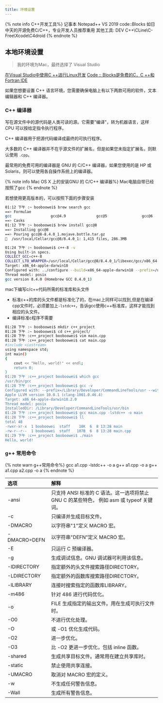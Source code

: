 ```yaml
---
title: 环境设置
---
```



{% note info C++开发工具%}
记事本 Notepad++
VS 2019
code::Blocks 如日中天的开源免费C/C++，专业开发人员推荐重用
其他工具: DEV C++\CLine\C-Free\Xcode\C4droid
{% endnote %}


## 本地环境设置

> 我的环境为Mac，最终选择了 Visual Studio

[在Visual Studio中使用C ++进行Linux开发](https://devblogs.microsoft.com/cppblog/linux-development-with-c-in-visual-studio/)
[Code :: Blocks是免费的C，C ++和Fortran IDE](http://www.codeblocks.org/)

如果您想要设置 C++ 语言环境，您需要确保电脑上有以下两款可用的软件，文本编辑器和 C++ 编译器。

### C++ 编译器

写在源文件中的源代码是人类可读的源。它需要"编译"，转为机器语言，这样 CPU 可以按给定指令执行程序。

C++ 编译器用于把源代码编译成最终的可执行程序。

大多数的 C++ 编译器并不在乎源文件的扩展名，但是如果您未指定扩展名，则默认使用 `.cpp`。

最常用的免费可用的编译器是 GNU 的 C/C++ 编译器，如果您使用的是 HP 或 Solaris，则可以使用各自操作系统上的编译器。



{% note info Mac OS X 上的安装GNU 的 C/C++ 编译器%}
Mac电脑自带已经按照了gcc
{% endnote %}

若想使用更高版本的，可以按照下面的步骤安装

```bash
01:12 下午 :~ booboowei$ brew search gcc
==> Formulae
gcc                  gcc@4.9              gcc@5                gcc@6                gcc@7                gcc@8                x86_64-elf-gcc
==> Casks
01:12 下午 :~ booboowei$ brew install gcc@8
==> Installing gcc@8
==> Pouring gcc@8-8.4.0_1.mojave.bottle.tar.gz
🍺  /usr/local/Cellar/gcc@8/8.4.0_1: 1,415 files, 286.3MB

01:24 下午 :~ booboowei$ c++-8 -v
Using built-in specs.
COLLECT_GCC=c++-8
COLLECT_LTO_WRAPPER=/usr/local/Cellar/gcc@8/8.4.0_1/libexec/gcc/x86_64-apple-darwin18/8.4.0/lto-wrapper
Target: x86_64-apple-darwin18
Configured with: ../configure --build=x86_64-apple-darwin18 --prefix=/usr/local/Cellar/gcc@8/8.4.0_1 --libdir=/usr/local/Cellar/gcc@8/8.4.0_1/lib/gcc/8 --disable-nls --enable-checking=release --enable-languages=c,c++,objc,obj-c++,fortran --program-suffix=-8 --with-gmp=/usr/local/opt/gmp --with-mpfr=/usr/local/opt/mpfr --with-mpc=/usr/local/opt/libmpc --with-isl=/usr/local/opt/isl --with-system-zlib --with-pkgversion='Homebrew GCC 8.4.0_1' --with-bugurl=https://github.com/Homebrew/homebrew-core/issues --disable-multilib --with-native-system-header-dir=/usr/include --with-sysroot=/Library/Developer/CommandLineTools/SDKs/MacOSX10.14.sdk SED=/usr/bin/sed
Thread model: posix
gcc version 8.4.0 (Homebrew GCC 8.4.0_1)
```
mac下编写c/c++代码所需的标准库和头文件
* 标准c++的库的头文件都是标准化了的，在mac上同样可以找到,但是在编译cpp文件时，必须要加上`-lstdc++`，告诉gcc使用c++标准库，这样才能找到相应的头文件。
* 编译标准c程序不需要


```bash
01:28 下午 :~ booboowei$ mkdir c++_project
01:28 下午 :~ booboowei$ cd c++_project/
01:28 下午 :c++_project booboowei$ vim main.cpp
01:28 下午 :c++_project booboowei$ cat main.cpp
#include <iostream>
using namespace std;
int main()
{
    cout << "Hello, world!" << endl;
    return 0;
}
01:28 下午 :c++_project booboowei$ which gcc
/usr/bin/gcc
01:28 下午 :c++_project booboowei$ gcc -v
Configured with: --prefix=/Library/Developer/CommandLineTools/usr --with-gxx-include-dir=/Library/Developer/CommandLineTools/SDKs/MacOSX10.14.sdk/usr/include/c++/4.2.1
Apple LLVM version 10.0.1 (clang-1001.0.46.4)
Target: x86_64-apple-darwin18.2.0
Thread model: posix
InstalledDir: /Library/Developer/CommandLineTools/usr/bin
01:28 下午 :c++_project booboowei$ gcc main.cpp -lstdc++ -o main
01:28 下午 :c++_project booboowei$ ll
total 48
-rwxr-xr-x  1 booboowei  staff    18K  6  8 13:28 main
-rw-r--r--  1 booboowei  staff   107B  6  8 13:28 main.cpp
01:29 下午 :c++_project booboowei$ ./main
Hello, world!
```


### g++ 常用命令

{% note warn g++常用命令%}
gcc a1.cpp -lstdc++ -o a
g++ a1.cpp -o a
g++ a1.cpp a2.cpp -o a
{% endnote %}


| 选项         | 解释                                                         |
| :----------- | :----------------------------------------------------------- |
| -ansi        | 只支持 ANSI 标准的 C 语法。这一选项将禁止 GNU C 的某些特色， 例如 asm 或 typeof 关键词。 |
| -c           | 只编译并生成目标文件。                                       |
| -DMACRO      | 以字符串"1"定义 MACRO 宏。                                   |
| -DMACRO=DEFN | 以字符串"DEFN"定义 MACRO 宏。                                |
| -E           | 只运行 C 预编译器。                                          |
| -g           | 生成调试信息。GNU 调试器可利用该信息。                       |
| -IDIRECTORY  | 指定额外的头文件搜索路径DIRECTORY。                          |
| -LDIRECTORY  | 指定额外的函数库搜索路径DIRECTORY。                          |
| -lLIBRARY    | 连接时搜索指定的函数库LIBRARY。                              |
| -m486        | 针对 486 进行代码优化。                                      |
| -o           | FILE 生成指定的输出文件。用在生成可执行文件时。              |
| -O0          | 不进行优化处理。                                             |
| -O           | 或 -O1 优化生成代码。                                        |
| -O2          | 进一步优化。                                                 |
| -O3          | 比 -O2 更进一步优化，包括 inline 函数。                      |
| -shared      | 生成共享目标文件。通常用在建立共享库时。                     |
| -static      | 禁止使用共享连接。                                           |
| -UMACRO      | 取消对 MACRO 宏的定义。                                      |
| -w           | 不生成任何警告信息。                                         |
| -Wall        | 生成所有警告信息。                                           |
